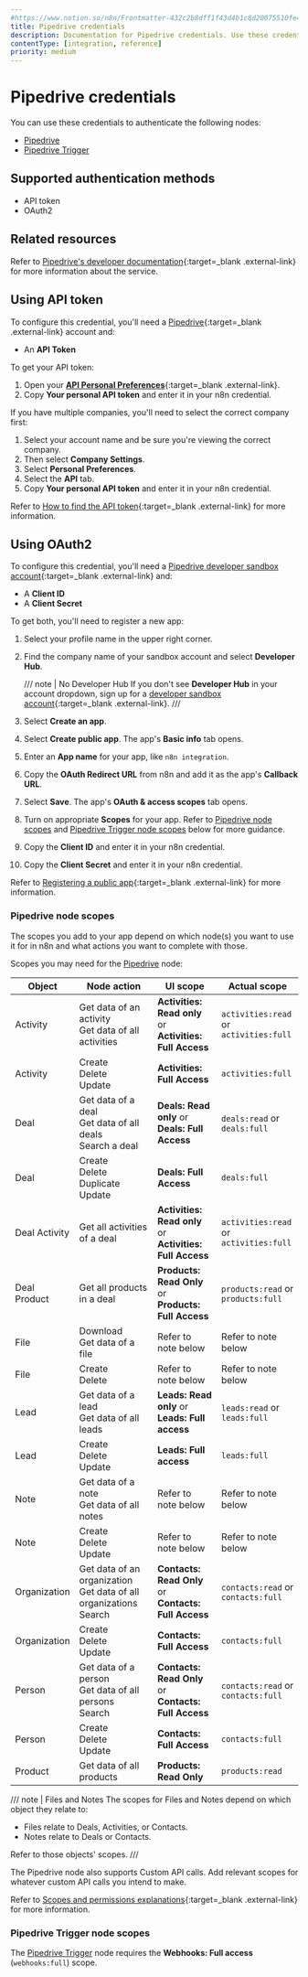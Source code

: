 ```yaml
---
#https://www.notion.so/n8n/Frontmatter-432c2b8dff1f43d4b1c8d20075510fe4
title: Pipedrive credentials
description: Documentation for Pipedrive credentials. Use these credentials to authenticate Pipedrive in n8n, a workflow automation platform.
contentType: [integration, reference]
priority: medium
---
```


# Pipedrive credentials

You can use these credentials to authenticate the following nodes:

- [Pipedrive](/integrations/builtin/app-nodes/n8n-nodes-base.pipedrive.md)
- [Pipedrive Trigger](/integrations/builtin/trigger-nodes/n8n-nodes-base.pipedrivetrigger.md)

## Supported authentication methods

- API token
- OAuth2

## Related resources

Refer to [Pipedrive's developer documentation](https://pipedrive.readme.io/docs/getting-started){:target=_blank .external-link} for more information about the service.

## Using API token

To configure this credential, you'll need a [Pipedrive](https://pipedrive.com/){:target=_blank .external-link} account and:

- An **API Token**

To get your API token:

1. Open your [**API Personal Preferences**](https://app.pipedrive.com/settings/api){:target=_blank .external-link}.
2. Copy **Your personal API token** and enter it in your n8n credential.

If you have multiple companies, you'll need to select the correct company first:

1. Select your account name and be sure you're viewing the correct company.
2. Then select **Company Settings**.
2. Select **Personal Preferences**.
3. Select the **API** tab.
4. Copy **Your personal API token** and enter it in your n8n credential.

Refer to [How to find the API token](https://pipedrive.readme.io/docs/how-to-find-the-api-token){:target=_blank .external-link} for more information.

## Using OAuth2

To configure this credential, you'll need a [Pipedrive developer sandbox account](https://developers.pipedrive.com/){:target=_blank .external-link} and:

- A **Client ID**
- A **Client Secret**

To get both, you'll need to register a new app:

1. Select your profile name in the upper right corner.
2. Find the company name of your sandbox account and select **Developer Hub**.

    /// note | No Developer Hub
    If you don't see **Developer Hub** in your account dropdown, sign up for a [developer sandbox account](https://developers.pipedrive.com/){:target=_blank .external-link}.
    ///

3. Select **Create an app**.
4. Select **Create public app**. The app's **Basic info** tab opens.
5. Enter an **App name** for your app, like `n8n integration`.
6. Copy the **OAuth Redirect URL** from n8n and add it as the app's **Callback URL**.
7. Select **Save**. The app's **OAuth & access scopes** tab opens.
8. Turn on appropriate **Scopes** for your app. Refer to [Pipedrive node scopes](#pipedrive-node-scopes) and [Pipedrive Trigger node scopes](#pipedrive-trigger-node-scopes) below for more guidance.
8. Copy the **Client ID** and enter it in your n8n credential.
9. Copy the **Client Secret** and enter it in your n8n credential.

Refer to [Registering a public app](https://pipedrive.readme.io/docs/marketplace-registering-the-app){:target=_blank .external-link} for more information.

### Pipedrive node scopes

The scopes you add to your app depend on which node(s) you want to use it for in n8n and what actions you want to complete with those.

Scopes you may need for the [Pipedrive](/integrations/builtin/app-nodes/n8n-nodes-base.pipedrive.md) node:

| **Object** | **Node action** | **UI scope** | **Actual scope** |
| --- | --- | --- | --- |
| Activity | Get data of an activity <br> Get data of all activities | **Activities: Read only** or <br> **Activities: Full Access** | `activities:read` or <br> `activities:full` |
| Activity | Create <br> Delete <br> Update | **Activities: Full Access** | `activities:full` |
| Deal | Get data of a deal <br> Get data of all deals <br> Search a deal | **Deals: Read only** or <br> **Deals: Full Access** | `deals:read` or <br> `deals:full` |
| Deal | Create <br> Delete <br> Duplicate <br> Update | **Deals: Full Access** | `deals:full` |
| Deal Activity | Get all activities of a deal | **Activities: Read only** or <br> **Activities: Full Access** | `activities:read` or <br> `activities:full` |
| Deal Product | Get all products in a deal |  **Products: Read Only** or <br> **Products: Full Access** | `products:read` or <br> `products:full` |
| File | Download <br> Get data of a file | Refer to note below | Refer to note below |
| File | Create <br> Delete | Refer to note below | Refer to note below |
| Lead | Get data of a lead <br> Get data of all leads | **Leads: Read only** or <br> **Leads: Full access** | `leads:read` or <br> `leads:full` |
| Lead | Create <br> Delete <br> Update | **Leads: Full access** | `leads:full` |
| Note | Get data of a note <br> Get data of all notes | Refer to note below | Refer to note below |
| Note | Create <br> Delete <br> Update | Refer to note below | Refer to note below |
| Organization | Get data of an organization <br> Get data of all organizations <br> Search | **Contacts: Read Only** or <br> **Contacts: Full Access** | `contacts:read` or <br> `contacts:full` |
| Organization | Create <br> Delete <br> Update | **Contacts: Full Access** | `contacts:full` |
| Person | Get data of a person <br> Get data of all persons <br> Search | **Contacts: Read Only** or <br> **Contacts: Full Access** | `contacts:read` or <br> `contacts:full` |
| Person | Create <br> Delete <br> Update | **Contacts: Full Access** | `contacts:full` |
| Product | Get data of all products | **Products: Read Only** | `products:read` |

/// note | Files and Notes
The scopes for Files and Notes depend on which object they relate to:

- Files relate to Deals, Activities, or Contacts.
- Notes relate to Deals or Contacts.

Refer to those objects' scopes.
///

The Pipedrive node also supports Custom API calls. Add relevant scopes for whatever custom API calls you intend to make.

Refer to [Scopes and permissions explanations](https://pipedrive.readme.io/docs/marketplace-scopes-and-permissions-explanations){:target=_blank .external-link} for more information.

### Pipedrive Trigger node scopes

The [Pipedrive Trigger](/integrations/builtin/trigger-nodes/n8n-nodes-base.pipedrivetrigger.md) node requires the **Webhooks: Full access** (`webhooks:full`) scope.
